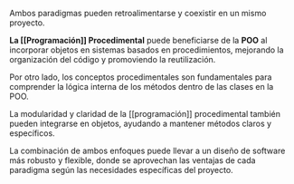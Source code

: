 Ambos paradigmas pueden retroalimentarse y coexistir en un mismo proyecto. 

**La [[Programación]] Procedimental** puede beneficiarse de la **POO** al incorporar objetos en sistemas basados en procedimientos, mejorando la organización del código y promoviendo la reutilización.

Por otro lado, los conceptos procedimentales son fundamentales para comprender la lógica interna de los métodos dentro de las clases en la POO.

La modularidad y claridad de la [[programación]] procedimental también pueden integrarse en objetos, ayudando a mantener métodos claros y específicos. 

La combinación de ambos enfoques puede llevar a un diseño de software más robusto y flexible, donde se aprovechan las ventajas de cada paradigma según las necesidades específicas del proyecto.
